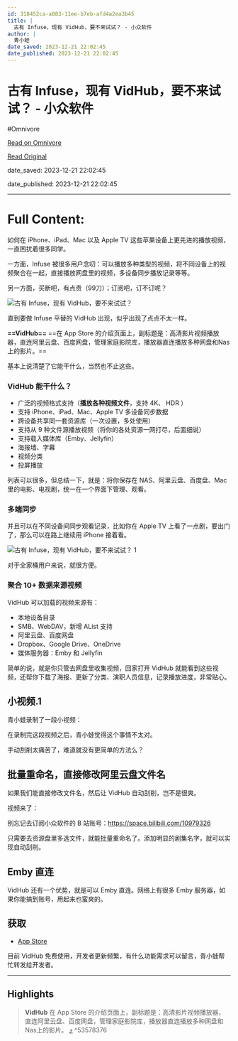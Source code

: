 ```yaml
---
id: 318452ca-a083-11ee-b7eb-afd4a2ea3b45
title: |
  古有 Infuse，现有 VidHub，要不来试试？ - 小众软件
author: |
  青小蛙
date_saved: 2023-12-21 22:02:45
date_published: 2023-12-21 22:02:45
---
```


# 古有 Infuse，现有 VidHub，要不来试试？ - 小众软件
#Omnivore

[Read on Omnivore](https://omnivore.app/me/infuse-vid-hub-18c8fcc5654)

[Read Original](https://www.appinn.com/vidhub-video-player/)

date_saved: 2023-12-21 22:02:45

date_published: 2023-12-21 22:02:45

--- 

# Full Content: 

如何在 iPhone、iPad、Mac 以及 Apple TV 这些苹果设备上更先进的播放视频，一直困扰着很多同学。

一方面，Infuse 被很多用户念叨：可以播放多种类型的视频，将不同设备上的视频聚合在一起，直接播放网盘里的视频，多设备同步播放记录等等。

另一方面，买断吧，有点贵（99刀）；订阅吧，订不订呢？

![古有 Infuse，现有 VidHub，要不来试试？](https://proxy-prod.omnivore-image-cache.app/1608x700,su2aEHPCFjAy4bQOZ168rZzaFXnLpRbNW8H8YsOHP6yw/https://www.appinn.com/wp-content/uploads/2023/12/Appinn-feature-images-2.jpg "古有 Infuse，现有 VidHub，要不来试试？ 1")

直到要做 Infuse 平替的 VidHub 出现，似乎出现了点点不太一样。

**==VidHub==** ==在 App Store 的介绍页面上，副标题是：高清影片视频播放器，直连阿里云盘、百度网盘，管理家庭影院库，播放器直连播放多种网盘和Nas上的影片。==

基本上说清楚了它能干什么，当然也不止这些。

### VidHub 能干什么？

* 广泛的视频格式支持（**播放各种视频文件**，支持 4K、 HDR ）
* 支持 iPhone、iPad、Mac、Apple TV 多设备同步数据
* 跨设备共享同一套资源库（一次设置，多处使用）
* 支持从 9 种文件源播放视频（将你的各处资源一网打尽，后面细说）
* 支持载入媒体库（Emby、Jellyfin）
* 海报墙、字幕
* 视频分类
* 投屏播放

列表可以很多，但总结一下，就是：将你保存在 NAS、阿里云盘、百度盘、Mac 里的电影、电视剧，统一在一个界面下管理、观看。

### 多端同步

并且可以在不同设备间同步观看记录，比如你在 Apple TV 上看了一点剧，要出门了，那么可以在路上继续用 iPhone 接着看。

![古有 Infuse，现有 VidHub，要不来试试？ 1](https://proxy-prod.omnivore-image-cache.app/1588x879,slc56Tl0rpR29LwZEzhxQqX5Buiqs7kd8ne8-3dYC65U/https://www.appinn.com/wp-content/uploads/2023/12/Appinn-2023-12-21-15.28.19@2x.jpg "古有 Infuse，现有 VidHub，要不来试试？ 2")

对于全家桶用户来说，就很方便。

### 聚合 10+ 数据来源视频

VidHub 可以加载的视频来源有：

* 本地设备目录
* SMB、WebDAV，新增 AList 支持
* 阿里云盘、百度网盘
* Dropbox、Google Drive、OneDrive
* 媒体服务器：Emby 和 Jellyfin

简单的说，就是你只管去网盘里收集视频，回家打开 VidHub 就能看到这些视频，还帮你下载了海报、更新了分类、演职人员信息，记录播放进度，非常贴心。

## 小视频.1

青小蛙录制了一段小视频：

在录制完这段视频之后，青小蛙觉得这个事情不太对。

手动刮削太痛苦了，难道就没有更简单的方法么？

## 批量重命名，直接修改阿里云盘文件名

如果我们能直接修改文件名，然后让 VidHub 自动刮削，岂不是很爽。

视频来了：

别忘记去订阅小众软件的 B 站账号：<https://space.bilibili.com/10979326>

只需要去资源盘里多选文件，就能批量重命名了。添加明显的剧集名字，就可以实现自动刮削。

## Emby 直连

VidHub 还有一个优势，就是可以 Emby 直连。网络上有很多 Emby 服务器，如果你能搞到账号，用起来也蛮爽的。

## 获取

* [App Store](https://apps.apple.com/cn/app/vidhub-%E9%AB%98%E6%B8%85%E5%BD%B1%E7%89%87%E8%A7%86%E9%A2%91%E6%92%AD%E6%94%BE%E5%99%A8-%E7%9B%B4%E8%BF%9E%E9%98%BF%E9%87%8C%E4%BA%91%E7%9B%98-%E7%99%BE%E5%BA%A6%E7%BD%91%E7%9B%98/id1659622164)

目前 VidHub 免费使用，开发者更新频繁，有什么功能需求可以留言，青小蛙帮忙转发给开发者。

---

## Highlights

> **VidHub** 在 App Store 的介绍页面上，副标题是：高清影片视频播放器，直连阿里云盘、百度网盘，管理家庭影院库，播放器直连播放多种网盘和Nas上的影片。 [⤴️](https://omnivore.app/me/infuse-vid-hub-18c8fcc5654#53578376-27a1-4f4b-ada2-951391504df7)  ^53578376

